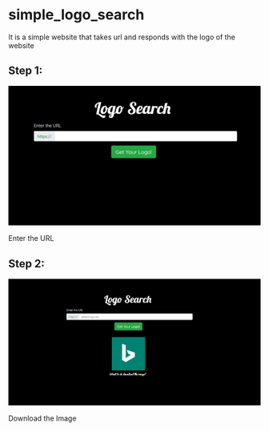 # simple_logo_search
It is a simple website that takes url and responds with the logo of the website

## Step 1:

![alt-text](https://github.com/abhiped/simple_logo_search/blob/master/images/2.PNG)

Enter the URL

## Step 2:

![alt-text](https://github.com/abhiped/simple_logo_search/blob/master/images/1.PNG)

Download the Image

